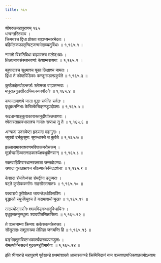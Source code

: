 ```yaml
---
title: १६५

---
```

श्रीगरुडमहापुराणम् १६५  
धन्वन्तरिरुवाच ।  
क्रिमयश्च द्विधा प्रोक्ता बाह्यभ्यन्तरभेदतः ।  
बहिर्मलकफासृग्विट्जन्मभेदाच्चतुर्विधाः ॥ १,१६५.१ ॥  
  
नामतो विंशतिविधा बाह्यास्तत्र मलोद्भवाः ।  
तिलप्रमाणसंस्थानवर्णाः केशाम्बराश्रयाः ॥ १,१६५.२ ॥  
  
बहुपादाश्च सूक्ष्माश्च यूका लिक्षाश्च नामतः ।  
द्विधा ते कोष्ठपिडिकाः कण्डूगण्डान्प्रकुर्वते ॥ १,१६५.३ ॥  
  
कुष्ठैकहेतवोऽन्तर्जाः श्लेष्मजा बाह्यसम्भवाः ।  
मधुरान्नगुडक्षीरदधिमत्स्यनवौदनैः ॥ १,१६५.४ ॥  
  
कफादामाशये जाता वृद्धाः सर्पन्ति सर्वतः ।  
पृथुब्रध्ननिभाः केचित्केचिद्गण्डूपदोपमाः ॥ १,१६५.५ ॥  
  
रूढधान्याङ्कुराकारास्तनुदीर्घास्तथाणवः ।  
श्वेतास्ताम्रावभासाश्च नामतः सप्तधा तु ते ॥ १,१६५.६ ॥  
  
अन्त्रादा उदरावेष्टा हृदयादा महागुदाः ।  
च्युरवो दर्भकुसुमाः सुगन्धास्ते च कुर्वते ॥ १,१६५.७ ॥  
  
हृल्लासमास्यश्रवणमविपाकमरोचकम् ।  
मूर्छाच्छर्दिज्वरानाहकार्श्यक्षवथुपीनसान् ॥ १,१६५.८ ॥  
  
रक्तवाहिशिरास्थानरक्तजा जन्तवोऽणवः ।  
अपादा वृत्तताम्राश्च सौक्ष्म्यात्केचिददर्शनाः ॥ १,१६५.९ ॥  
  
केशादा रोमविध्वंसा रोमद्वीपा उदुम्बराः ।  
षट्ते कुष्ठैककर्माणः सहसौरसमातरः ॥ १,१६५.१० ॥  
  
पक्वाशये पुरीषोत्था जायन्तेऽथोविसर्पिणः ।  
वृद्धास्ते स्युर्भवेयुश्च ते यदामाशयोन्मुखाः ॥ १,१६५.११ ॥  
  
तदास्योद्गारनिः श्वामविड्गन्धानुविधायिनः ।  
पृथुवृत्ततनुस्थूलाः श्यावपीतसितासिताः ॥ १,१६५.१२ ॥  
  
ते पञ्चनाम्ना क्रिमयः ककेरुकमकेरुकाः ।  
सौसुरादाः सशूलाख्या लेलिहा जनयन्ति हि ॥ १,१६५.१३ ॥  
  
वङ्भेदशूलविष्टम्भकार्श्यपारुष्यपाण्डुताः ।  
रोमहर्षाग्निसदनं गुदकण्डूंर्विमार्गगाः ॥ १,१६५.१४ ॥  
  
इति श्रीगारुडे महापुराणे पूर्वखण्डे प्रथमांशाख्ये आचारकाण्डे क्रिमिनिदानं नाम पञ्चषष्ठ्यधिकशततमोऽध्यायः